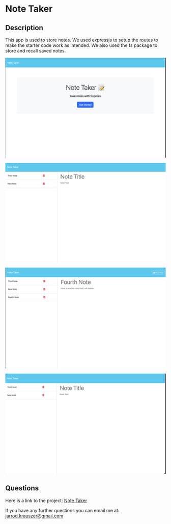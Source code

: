 # Note Taker
  
## Description
  
This app is used to store notes. We used expressjs to setup the routes to make the starter code work as intended. We also used the fs package to store and recall saved notes.


![screenshot.png](./assets/images/screenshot1.png)

![screenshot.png](./assets/images/screenshot2.png)

![screenshot.png](./assets/images/screenshot3.png)

![screenshot.png](./assets/images/screenshot4.png)

 ## Questions

Here is a link to the project: [Note Taker](https://github.com/jarrodkrauszer/note_taker)
  
If you have any further questions you can email me at: [jarrod.krauszer@gmail.com](jarrod.krauszer@gmail.com)

